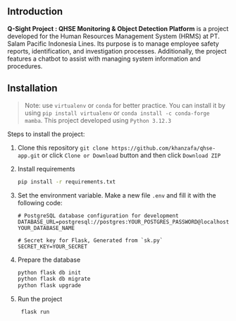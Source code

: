 ## **Introduction**

**Q-Sight Project : QHSE Monitoring & Object Detection Platform** is a project developed for the Human Resources Management System (HRMS) at PT. Salam Pacific Indonesia Lines. Its purpose is to manage employee safety reports, identification, and investigation processes. Additionally, the project features a chatbot to assist with managing system information and procedures.

## **Installation**

> Note: use `virtualenv` or `conda` for better practice. You can install it by using `pip install virtualenv` or `conda install -c conda-forge mamba`. This project developed using `Python 3.12.3`

Steps to install the project:

1. Clone this repository `git clone https://github.com/khanzafa/qhse-app.git` or click `Clone or Download` button and then click `Download ZIP`

2. Install requirements

   ```bash
   pip install -r requirements.txt
   ```

3. Set the environment variable. Make a new file `.env` and fill it with the following code:

   ```env
   # PostgreSQL database configuration for development
   DATABASE_URL=postgresql://postgres:YOUR_POSTGRES_PASSWORD@localhost/
   YOUR_DATABASE_NAME

   # Secret key for Flask, Generated from `sk.py`
   SECRET_KEY=YOUR_SECRET
   ```

4. Prepare the database

   ```bash
   python flask db init
   python flask db migrate
   python flask upgrade
   ```

5. Run the project

   ```bash
    flask run
   ```
